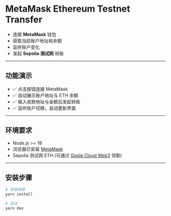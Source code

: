 # MetaMask Ethereum Testnet Transfer
- 连接 **MetaMask** 钱包
- 获取当前账户地址和余额
- 监听账户变化
- 发起 **Sepolia 测试网** 转账

---

## 功能演示
- ✅ 点击按钮连接 MetaMask  
- ✅ 自动展示账户地址与 ETH 余额  
- ✅ 输入收款地址与金额后发起转账  
- ✅ 监听账户切换，自动更新界面   

---

## 环境要求
- Node.js >= 18
- 浏览器已安装 [MetaMask](https://metamask.io/)  
- Sepolia 测试网 ETH (可通过 [Goole Cloud Web3](https://cloud.google.com/application/web3/faucet/ethereum/sepolia) 领取)  

---

## 安装步骤

```bash
# 安装依赖
yarn install

# 启动
yarn dev

```
